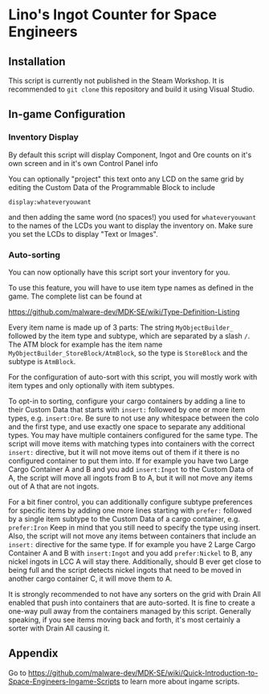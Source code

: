 # Lino's Ingot Counter for Space Engineers 

## Installation

This script is currently not published in the Steam Workshop.
It is recommended to `git clone` this repository and build it using Visual Studio. 

## In-game Configuration

### Inventory Display

By default this script will display Component, Ingot and Ore counts on it's own screen and in it's own Control Panel info

You can optionally "project" this text onto any LCD on the same grid by editing the Custom Data of the Programmable Block to include

`display:whateveryouwant`

and then adding the same word (no spaces!) you used for `whateveryouwant` to the names of the LCDs you want to display the inventory on.
Make sure you set the LCDs to display "Text or Images".

### Auto-sorting

You can now optionally have this script sort your inventory for you.

To use this feature, you will have to use item type names as defined in the game. The complete list can be found at 

https://github.com/malware-dev/MDK-SE/wiki/Type-Definition-Listing

Every item name is made up of 3 parts: The string `MyObjectBuilder_` followed by the item type and subtype,
which are separated by a slash `/`.
The ATM block for example has the item name `MyObjectBuilder_StoreBlock/AtmBlock`, so the type is `StoreBlock` and the subtype is `AtmBlock`.

For the configuration of auto-sort with this script, you will mostly work with item types and only optionally with item subtypes. 

To opt-in to sorting, configure your cargo containers by adding a line to their Custom Data that starts with `insert:`
followed by one or more item types, e.g. `insert:Ore`. Be sure to not use any whitespace between the colo and the first type,
and use exactly one space to separate any additional types. You may have multiple containers configured for the same type.
The script will move items with matching types into containers with the correct `insert:` directive, but it will not move items out
of them if it there is no configured container to put them into.
If for example you have two Large Cargo Container A and B and you add `insert:Ingot` to the Custom Data of A, the script will move all 
ingots from B to A, but it will not move any items out of A that are not ingots. 

For a bit finer control, you can additionally configure subtype preferences for specific items by adding one more lines starting with `prefer:`
followed by a single item subtype to the Custom Data of a cargo container, e.g. `prefer:Iron`
Keep in mind that you still need to specify the type using insert. Also, the script will not move any items between containers that
include an `insert:` directive for the same type.
If for example you have 2 Large Cargo Container A and B with `insert:Ingot` and you add `prefer:Nickel` to B,
any nickel ingots in LCC A will stay there. Additionally, should B ever get close to being full and the script detects nickel ingots
that need to be moved in another cargo container C, it will move them to A.

It is strongly recommended to not have any sorters on the grid with Drain All enabled that push into containers that are auto-sorted.
It is fine to create a one-way pull away from the containers managed by this script. 
Generally speaking, if you see items moving back and forth, it's most certainly a sorter with Drain All causing it.


## Appendix

Go to https://github.com/malware-dev/MDK-SE/wiki/Quick-Introduction-to-Space-Engineers-Ingame-Scripts to learn more about ingame scripts.